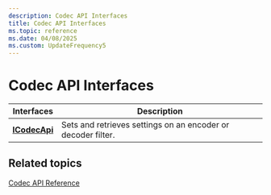 ```yaml
---
description: Codec API Interfaces
title: Codec API Interfaces
ms.topic: reference
ms.date: 04/08/2025
ms.custom: UpdateFrequency5
---
```


# Codec API Interfaces





| Interfaces                                                                              | Description                                                                                               |
|------------------------------------------------------------------------------------------|-----------------------------------------------------------------------------------------------------------|
| [**ICodecApi**](/windows/win32/api/icodecapi/nn-icodecapi-icodecapi)                                   | Sets and retrieves settings on an encoder or decoder filter.                       |
## Related topics


[Codec API Reference](codec-api-reference.md)


 

 

